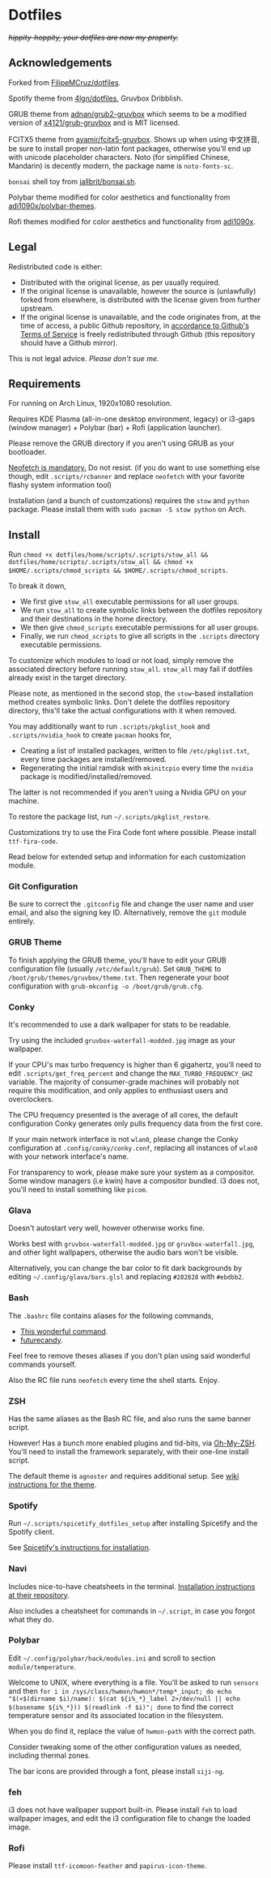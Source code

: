 # Dotfiles
~~*hippity-hoppity, your dotfiles are now my property.*~~

## Acknowledgements
Forked from [FilipeMCruz/dotfiles](https://github.com/FilipeMCruz/dotfiles/).

Spotify theme from [4lgn/dotfiles](https://github.com/morpheusthewhite/spicetify-themes), Gruvbox Dribblish.

GRUB theme from [adnan/grub2-gruvbox](https://git.fs.lmu.de/adnan/grub2-gruvbox) which seems to be a modified version of [x4121/grub-gruvbox](https://github.com/x4121/grub-gruvbox) and is MIT licensed.

FCITX5 theme from [ayamir/fcitx5-gruvbox](https://github.com/ayamir/fcitx5-gruvbox). Shows up when using 中文拼音, be sure to install proper non-latin font packages, otherwise you'll end up with unicode placeholder characters.
Noto (for simplified Chinese, Mandarin) is decently modern, the package name is `noto-fonts-sc`.

`bonsai` shell toy from [jallbrit/bonsai.sh](https://gitlab.com/jallbrit/bonsai.sh/-/tree/master).

Polybar theme modified for color aesthetics and functionality from [adi1090x/polybar-themes](https://github.com/adi1090x/polybar-themes).

Rofi themes modified for color aesthetics and functionality from [adi1090x](https://github.com/adi1090x/rofi).

## Legal
Redistributed code is either:

* Distributed with the original license, as per usually required.
* If the original license is unavailable, however the source is (unlawfully) forked from elsewhere, is distributed with the license given from further upstream.
* If the original license is unavailable, and the code originates from, at the time of access, a public Github repository, in [accordance to Github's Terms of Service](https://docs.github.com/en/github/site-policy/github-terms-of-service#5-license-grant-to-other-users) is freely redistributed through Github (this repository should have a Github mirror).

This is not legal advice. *Please don't sue me.*

## Requirements
For running on Arch Linux, 1920x1080 resolution.

Requires KDE Plasma (all-in-one desktop environment, legacy) or i3-gaps (window manager) + Polybar (bar) + Rofi (application launcher).

Please remove the GRUB directory if you aren't using GRUB as your bootloader.

[Neofetch is mandatory.](https://github.com/dylanaraps/neofetch) Do not resist. (if you do want to use something else though, edit `.scripts/rcbanner` and replace `neofetch` with your favorite flashy system information tool)

Installation (and a bunch of customzations) requires the `stow` and `python` package. Please install them with `sudo pacman -S stow python` on Arch.

## Install
Run `chmod +x dotfiles/home/scripts/.scripts/stow_all && dotfiles/home/scripts/.scripts/stow_all && chmod +x $HOME/.scripts/chmod_scripts && $HOME/.scripts/chmod_scripts`.

To break it down,

- We first give `stow_all` executable permissions for all user groups.
- We run `stow_all` to create symbolic links between the dotfiles repository and their destinations in the home directory.
- We then give `chmod_scripts` executable permissions for all user groups.
- Finally, we run `chmod_scripts` to give all scripts in the `.scripts` directory executable permissions.

To customize which modules to load or not load, simply remove the associated directory before running `stow_all`.
`stow_all` may fail if dotfiles already exist in the target directory.

Please note, as mentioned in the second stop, the `stow`-based installation method creates symbolic links.
Don't delete the dotfiles repository directory, this'll take the actual configurations with it when removed.

You may additionally want to run `.scripts/pkglist_hook` and `.scripts/nvidia_hook` to create `pacman` hooks for,

- Creating a list of installed packages, written to file `/etc/pkglist.txt`, every time packages are installed/removed.
- Regenerating the initial ramdisk with `mkinitcpio` every time the `nvidia` package is modified/installed/removed.

The latter is not recommended if you aren't using a Nvidia GPU on your machine.

To restore the package list, run `~/.scripts/pkglist_restore`.

Customizations try to use the Fira Code font where possible. Please install `ttf-fira-code`.

Read below for extended setup and information for each customization module.

### Git Configuration
Be sure to correct the `.gitconfig` file and change the user name and user email, and also the signing key ID.
Alternatively, remove the `git` module entirely.

### GRUB Theme
To finish applying the GRUB theme, you'll have to edit your GRUB configuration file (usually `/etc/default/grub`).
Set `GRUB_THEME` to `/boot/grub/themes/gruvbox/theme.txt`. Then regenerate your boot configuration with `grub-mkconfig -o /boot/grub/grub.cfg`.

### Conky
It's recommended to use a dark wallpaper for stats to be readable.

Try using the included `gruvbox-waterfall-modded.jpg` image as your wallpaper.

If your CPU's max turbo frequency is higher than 6 gigahertz, you'll need to edit `.scripts/get_freq_percent` and change the `MAX_TURBO_FREQUENCY_GHZ` variable.
The majority of consumer-grade machines will probably not require this modification, and only applies to enthusiast users and overclockers.

The CPU frequency presented is the average of all cores, the default configuration Conky generates only pulls frequency data from the first core.

If your main network interface is not `wlan0`, please change the Conky configuration at `.config/conky/conky.conf`, replacing all instances of `wlan0` with your network interface's name.

For transparency to work, please make sure your system as a compositor. Some window managers (i.e kwin) have a compositor bundled.
i3 does not, you'll need to install something like `picom`.

### Glava
Doesn't autostart very well, however otherwise works fine.

Works best with `gruvbox-waterfall-modded.jpg` or `gruvbox-waterfall.jpg`, and other light wallpapers, otherwise the audio bars won't be visible.

Alternatively, you can change the bar color to fit dark backgrounds by editing `~/.config/glava/bars.glsl` and replacing `#282828` with `#ebdbb2`.

### Bash
The `.bashrc` file contains aliases for the following commands,
* [This wonderful command](https://github.com/nvbn/thefuck).
* [futurecandy](https://dreamerslegacy.xyz/git/perpetualCreations/futurecandy).

Feel free to remove theses aliases if you don't plan using said wonderful commands yourself.

Also the RC file runs `neofetch` every time the shell starts. Enjoy.

### ZSH
Has the same aliases as the Bash RC file, and also runs the same banner script.

However! Has a bunch more enabled plugins and tid-bits, via [Oh-My-ZSH](https://ohmyz.sh/). You'll need to install the framework separately, with their one-line install script.

The default theme is `agnoster` and requires additional setup. See [wiki instructions for the theme](https://github.com/ohmyzsh/ohmyzsh/wiki/Themes).

### Spotify
Run `~/.scripts/spicetify_dotfiles_setup` after installing Spicetify and the Spotify client.

See [Spicetify's instructions for installation](https://github.com/khanhas/spicetify-cli/wiki/Installation).

### Navi
Includes nice-to-have cheatsheets in the terminal. [Installation instructions at their repository](https://github.com/denisidoro/navi).

Also includes a cheatsheet for commands in `~/.script`, in case you forgot what they do.

### Polybar
Edit `~/.config/polybar/hack/modules.ini` and scroll to section `module/temperature`.

Welcome to UNIX, where everything is a file. You'll be asked to run `sensors` and then `for i in /sys/class/hwmon/hwmon*/temp*_input; do echo "$(<$(dirname $i)/name): $(cat ${i%_*}_label 2>/dev/null || echo $(basename ${i%_*})) $(readlink -f $i)"; done` to find the correct temperature sensor and its associated location in the filesystem.

When you do find it, replace the value of `hwmon-path` with the correct path.

Consider tweaking some of the other configuration values as needed, including thermal zones.

The bar icons are provided through a font, please install `siji-ng`.

### feh
i3 does not have wallpaper support built-in. Please install `feh` to load wallpaper images, and edit the i3 configuration file to change the loaded image.

### Rofi
Please install `ttf-icomoon-feather` and `papirus-icon-theme`.
